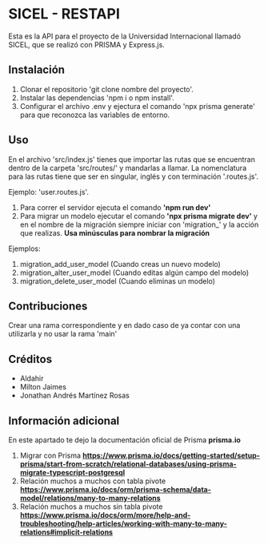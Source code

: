 # SICEL - RESTAPI

Esta es la API para el proyecto de la Universidad Internacional llamadó SICEL, que se realizó con PRISMA y Express.js.

## Instalación

1. Clonar el repositorio 'git clone nombre del proyecto'.
2. Instalar las dependencias 'npm i o npm install'.
3. Configurar el archivo .env y ejectura el comando 'npx prisma generate' para que reconozca las variables de entorno.

## Uso

En el archivo 'src/index.js' tienes que importar las rutas que se encuentran dentro de la carpeta 
'src/routes/' y mandarlas a llamar.
La nomenclatura para las rutas tiene que ser en singular, inglés y con terminación '.routes.js'.

Ejemplo: 'user.routes.js'.

1. Para correr el servidor ejecuta el comando **'npm run dev'**
2. Para migrar un modelo ejecutar el comando **'npx prisma migrate dev'** y en el nombre de la migración
siempre iniciar con 'migration_' y la acción que realizas. **Usa minúsculas para nombrar la migración**

Ejemplos:
1. migration_add_user_model (Cuando creas un nuevo modelo)
2. migration_alter_user_model (Cuando editas algún campo del modelo)
3. migration_delete_user_model (Cuando eliminas un modelo)

## Contribuciones

Crear una rama correspondiente y en dado caso de ya contar con una utilizarla y no usar la rama 'main'

## Créditos

- Aldahir
- Milton Jaimes
- Jonathan Andrés Martínez Rosas

## Información adicional
En este apartado te dejo la documentación oficial de Prisma **prisma.io**

1. Migrar con Prisma **https://www.prisma.io/docs/getting-started/setup-prisma/start-from-scratch/relational-databases/using-prisma-migrate-typescript-postgresql**
2. Relación muchos a muchos con tabla pivote **https://www.prisma.io/docs/orm/prisma-schema/data-model/relations/many-to-many-relations**
3. Relación muchos a muchos sin tabla pivote **https://www.prisma.io/docs/orm/more/help-and-troubleshooting/help-articles/working-with-many-to-many-relations#implicit-relations**

